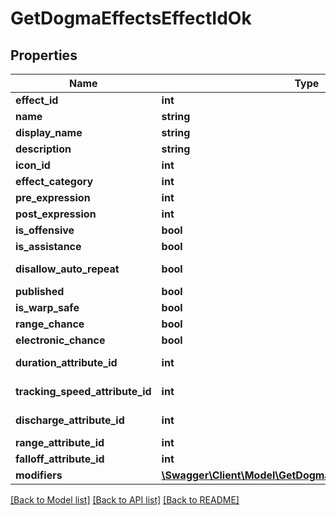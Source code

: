 # GetDogmaEffectsEffectIdOk

## Properties
Name | Type | Description | Notes
------------ | ------------- | ------------- | -------------
**effect_id** | **int** | effect_id integer | 
**name** | **string** | name string | [optional] 
**display_name** | **string** | display_name string | [optional] 
**description** | **string** | description string | [optional] 
**icon_id** | **int** | icon_id integer | [optional] 
**effect_category** | **int** | effect_category integer | [optional] 
**pre_expression** | **int** | pre_expression integer | [optional] 
**post_expression** | **int** | post_expression integer | [optional] 
**is_offensive** | **bool** | is_offensive boolean | [optional] 
**is_assistance** | **bool** | is_assistance boolean | [optional] 
**disallow_auto_repeat** | **bool** | disallow_auto_repeat boolean | [optional] 
**published** | **bool** | published boolean | [optional] 
**is_warp_safe** | **bool** | is_warp_safe boolean | [optional] 
**range_chance** | **bool** | range_chance boolean | [optional] 
**electronic_chance** | **bool** | electronic_chance boolean | [optional] 
**duration_attribute_id** | **int** | duration_attribute_id integer | [optional] 
**tracking_speed_attribute_id** | **int** | tracking_speed_attribute_id integer | [optional] 
**discharge_attribute_id** | **int** | discharge_attribute_id integer | [optional] 
**range_attribute_id** | **int** | range_attribute_id integer | [optional] 
**falloff_attribute_id** | **int** | falloff_attribute_id integer | [optional] 
**modifiers** | [**\Swagger\Client\Model\GetDogmaEffectsEffectIdModifier[]**](GetDogmaEffectsEffectIdModifier.md) | modifiers array | [optional] 

[[Back to Model list]](../README.md#documentation-for-models) [[Back to API list]](../README.md#documentation-for-api-endpoints) [[Back to README]](../README.md)


